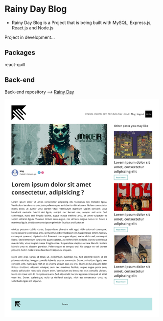 # Rainy Day Blog

* Rainy Day Blog is a Project that is being built with MySQL, Express.js, React.js and Node.js 

Project in development...


## Packages

react-quill

## Back-end  
 
Back-end repository --> [Rainy Day](https://github.com/Mog-Rouhi/rainy-day-blog-server)

<img src="./src/img/temp-repo.jpg" alt="drawing" style="width:1000px;"/>
